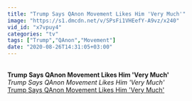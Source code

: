 ```yaml
---
title: "Trump Says QAnon Movement Likes Him 'Very Much'"
image: "https://s1.dmcdn.net/v/SPsFi1VHEefY-A9vz/x240"
vid_id: "x7vpuy4"
categories: "tv"
tags: ["Trump","QAnon","Movement"]
date: "2020-08-26T14:31:05+03:00"
---
```

<br><b>Trump Says QAnon Movement Likes Him 'Very Much'</b><br> <i>Trump Says QAnon Movement Likes Him 'Very Much'</i><br> <u>Trump Says QAnon Movement Likes Him 'Very Much'</u>
